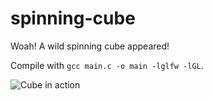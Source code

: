 spinning-cube
=============

Woah! A wild spinning cube appeared!

Compile with `gcc main.c -o main -lglfw -lGL`.

![Cube in action](http://i.imgur.com/GGOYGui.gif)
